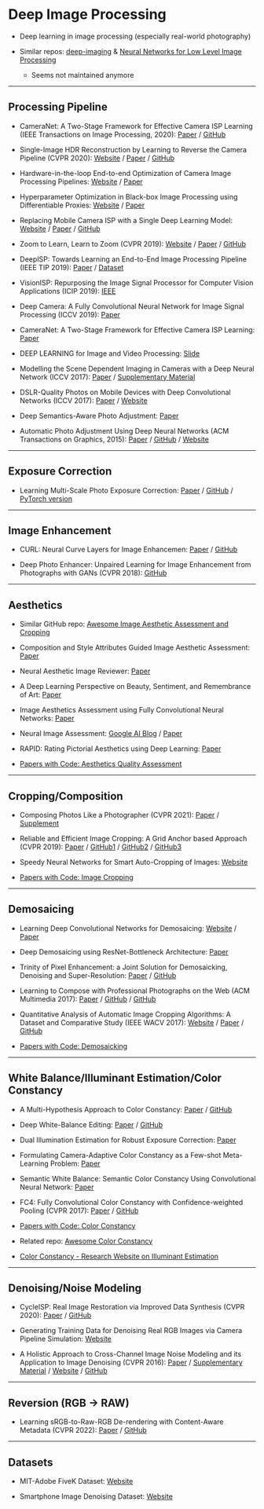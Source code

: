 # Deep Image Processing

- Deep learning in image processing (especially real-world photography)

- Similar repos: [deep-imaging](https://github.com/mdelbra/deep-imaging.git) & [Neural Networks for Low Level Image Processing](https://github.com/holovincent/Neural-Networks-for-Low-Level-Image-Processing)
  - Seems not maintained anymore

***

## Processing Pipeline

- CameraNet: A Two-Stage Framework for Effective Camera ISP Learning (IEEE Transactions on Image Processing, 2020): [Paper](http://www4.comp.polyu.edu.hk/~cslzhang/paper/CameraNet.pdf) / [GitHub](https://github.com/ilegendforever/CameraNet_official)

- Single-Image HDR Reconstruction by Learning to Reverse the Camera Pipeline (CVPR 2020):  [Website](https://www.cmlab.csie.ntu.edu.tw/~yulunliu/SingleHDR) / [Paper](https://arxiv.org/abs/2004.01179) / [GitHub](https://github.com/alex04072000/SingleHDR)

- Hardware-in-the-loop End-to-end Optimization of Camera Image Processing Pipelines: [Website](https://www.cs.princeton.edu/~fheide/HardwareInTheLoop-ImageOptimization/) / [Paper](https://www.cs.princeton.edu/~fheide/HardwareInTheLoop-ImageOptimization/images/HardwareInTheLoop_ImageOptimization.pdf)

- Hyperparameter Optimization in Black-box Image Processing using Differentiable Proxies: [Website](https://www.cs.princeton.edu/~fheide/proxyopt) / [Paper](https://www.cs.princeton.edu/~fheide/ProxyOpt.pdf)

- Replacing Mobile Camera ISP with a Single Deep Learning Model: [Website](http://www.vision.ee.ethz.ch/~ihnatova/pynet.html) / [Paper](https://arxiv.org/abs/2002.05509) / [GitHub](https://github.com/aiff22/PyNET)

- Zoom to Learn, Learn to Zoom (CVPR 2019): [Website](https://people.eecs.berkeley.edu/~cecilia77/project-pages/zoom.html) / [Paper](https://arxiv.org/pdf/1905.05169.pdf) / [GitHub](https://github.com/ceciliavision/zoom-learn-zoom)

- DeepISP: Towards Learning an End-to-End Image Processing Pipeline (IEEE TIP 2019): [Paper](https://arxiv.org/abs/1801.06724) / [Dataset](https://www.kaggle.com/knn165897/s7-isp-dataset)

- VisionISP: Repurposing the Image Signal Processor for Computer Vision Applications (ICIP 2019): [IEEE](https://ieeexplore.ieee.org/document/8803607)

- Deep Camera: A Fully Convolutional Neural Network for Image Signal Processing (ICCV 2019): [Paper](https://arxiv.org/ftp/arxiv/papers/1908/1908.09191.pdf)

- CameraNet: A Two-Stage Framework for Effective Camera ISP Learning: [Paper](https://arxiv.org/abs/1908.01481)

- DEEP LEARNING for Image and Video Processing: [Slide](http://home.ku.edu.tr/~mtekalp/Tutorial_slides.pdf)

- Modelling the Scene Dependent Imaging in Cameras with a Deep Neural Network (ICCV 2017): [Paper](http://snam.ml/assets/publication/radiometricCal_iccv17/radiometricCal_iccv17.pdf) / [Supplementary Material](http://snam.ml/assets/publication/radiometricCal_iccv17/radiometricCal_iccv17_supp.pdf)

- DSLR-Quality Photos on Mobile Devices with Deep Convolutional Networks (ICCV 2017): [Paper](https://arxiv.org/abs/1704.02470) / [Website](http://people.ee.ethz.ch/~ihnatova/)

- Deep Semantics-Aware Photo Adjustment: [Paper](https://arxiv.org/abs/1706.08260)

- Automatic Photo Adjustment Using Deep Neural Networks (ACM Transactions on Graphics, 2015): [Paper](https://arxiv.org/abs/1412.7725) / [GitHub](https://github.com/stephenyan1231/dl-image-enhance) / [Website](https://sites.google.com/site/homepagezhichengyan/home/dl_img_adjust)

***

## Exposure Correction

- Learning Multi-Scale Photo Exposure Correction: [Paper](https://arxiv.org/abs/2003.11596) / [GitHub](https://github.com/mahmoudnafifi/Exposure_Correction) / [PyTorch version](https://github.com/LZ-CH/Exposure_Correction-pytorch)

***

## Image Enhancement

- CURL: Neural Curve Layers for Image Enhancemen: [Paper](https://arxiv.org/pdf/1911.13175.pdf) / [GitHub](https://github.com/sjmoran/CURL)

- Deep Photo Enhancer: Unpaired Learning for Image Enhancement from Photographs with GANs (CVPR 2018): [GitHub](https://github.com/nothinglo/Deep-Photo-Enhancer)

***

## Aesthetics

- Similar GitHub repo: [Awesome Image Aesthetic Assessment and Cropping](https://github.com/bcmi/Awesome-Aesthetic-Evaluation-and-Cropping)

- Composition and Style Attributes Guided Image Aesthetic Assessment: [Paper](https://arxiv.org/abs/2111.04647)

- Neural Aesthetic Image Reviewer: [Paper](https://arxiv.org/abs/1802.10240)

- A Deep Learning Perspective on Beauty, Sentiment, and Remembrance of Art: [Paper](http://fulir.irb.hr/4914/1/CetinicE_DeepLearningIEEEaccess2019_%207_73694.pdf)

- Image Aesthetics Assessment using Fully Convolutional Neural Networks: [Paper](https://www.iti.gr/~bmezaris/publications/mmm19_lncs11295_1_preprint.pdf)

- Neural Image Assessment: [Google AI Blog](https://ai.googleblog.com/2017/12/introducing-nima-neural-image-assessment.html) / [Paper](https://arxiv.org/abs/1709.05424)

- RAPID: Rating Pictorial Aesthetics using Deep Learning: [Paper](http://infolab.stanford.edu/~wangz/project/imsearch/Aesthetics/ACMMM2014/lu.pdf)

- [Papers with Code: Aesthetics Quality Assessment](https://paperswithcode.com/task/aesthetics-quality-assessment)

***

## Cropping/Composition

- Composing Photos Like a Photographer (CVPR 2021): [Paper](https://openaccess.thecvf.com/content/CVPR2021/papers/Hong_Composing_Photos_Like_a_Photographer_CVPR_2021_paper.pdf) / [Supplement](https://openaccess.thecvf.com/content/CVPR2021/supplemental/Hong_Composing_Photos_Like_CVPR_2021_supplemental.pdf)

- Reliable and Efficient Image Cropping: A Grid Anchor based Approach (CVPR 2019): [Paper](http://openaccess.thecvf.com/content_CVPR_2019/papers/Zeng_Reliable_and_Efficient_Image_Cropping_A_Grid_Anchor_Based_Approach_CVPR_2019_paper.pdf) / [GitHub1](https://github.com/HuiZeng/Grid-Anchor-based-Image-Cropping.git) / [GitHub2](https://github.com/HuiZeng/Grid-Anchor-based-Image-Cropping-Pytorch.git) / [GitHub3](https://github.com/lld533/Grid-Anchor-based-Image-Cropping-Pytorch.git)

- Speedy Neural Networks for Smart Auto-Cropping of Images: [Website](https://blog.twitter.com/engineering/en_us/topics/infrastructure/2018/Smart-Auto-Cropping-of-Images.html)

- [Papers with Code: Image Cropping](https://paperswithcode.com/task/image-cropping)

***

## Demosaicing

- Learning Deep Convolutional Networks for Demosaicing: [Website](https://www.cmlab.csie.ntu.edu.tw/project/Deep-Demosaic/) / [Paper](https://arxiv.org/abs/1802.03769)

- Deep Demosaicing using ResNet-Bottleneck Architecture: [Paper](https://www.easychair.org/publications/preprint/NFnj)

- Trinity of Pixel Enhancement: a Joint Solution for Demosaicking, Denoising and Super-Resolution: [Paper](https://arxiv.org/abs/1905.02538) / [GitHub](https://github.com/guochengqian/TENet.git)

- Learning to Compose with Professional Photographs on the Web (ACM Multimedia 2017):
[Paper](https://arxiv.org/abs/1702.00503) / [GitHub](https://github.com/yiling-chen/view-finding-network) / [GitHub](https://github.com/remorsecs/pytorch-view-finding-network)

- Quantitative Analysis of Automatic Image Cropping Algorithms: A Dataset and Comparative Study (IEEE WACV 2017): [Website](https://yiling-chen.github.io/flickr-cropping-dataset/) / [Paper](http://arxiv.org/abs/1701.01480) / [GitHub](https://github.com/yiling-chen/flickr-cropping-dataset)

- [Papers with Code: Demosaicking](https://paperswithcode.com/task/demosaicking)

***

## White Balance/Illuminant Estimation/Color Constancy

- A Multi-Hypothesis Approach to Color Constancy: [Paper](https://arxiv.org/pdf/2002.12896.pdf) / [GitHub](https://github.com/huawei-noah/multi_hyp_cc)

- Deep White-Balance Editing: [Paper](https://arxiv.org/abs/2004.01354) / [GitHub](https://github.com/mahmoudnafifi/Deep_White_Balance)

- Dual Illumination Estimation for Robust Exposure Correction: [Paper](https://arxiv.org/pdf/1910.13688.pdf)

- Formulating Camera-Adaptive Color Constancy as a Few-shot Meta-Learning Problem: [Paper](https://arxiv.org/pdf/1811.11788.pdf)

- Semantic White Balance: Semantic Color Constancy Using Convolutional Neural Network: [Paper](https://arxiv.org/pdf/1802.00153.pdf)

- FC4: Fully Convolutional Color Constancy with Confidence-weighted Pooling (CVPR 2017): [Paper](http://openaccess.thecvf.com/content_cvpr_2017/papers/Hu_FC4_Fully_Convolutional_CVPR_2017_paper.pdf) / [GitHub](https://github.com/yuanming-hu/fc4)

- [Papers with Code: Color Constancy](https://paperswithcode.com/task/color-constancy)

- Related repo: [Awesome Color Constancy](https://github.com/iamsiddhantsahu/awesome-color-constancy.git)

- [Color Constancy - Research Website on Illuminant Estimation](http://colorconstancy.com/)

***

## Denoising/Noise Modeling

- CycleISP: Real Image Restoration via Improved Data Synthesis (CVPR 2020): [Paper](https://arxiv.org/abs/2003.07761) / [GitHub](https://github.com/swz30/CycleISP)

- Generating Training Data for Denoising Real RGB Images
via Camera Pipeline Simulation: [Website](https://people.csail.mit.edu/tiam/camera_sim/)

- A Holistic Approach to Cross-Channel Image Noise Modeling and its Application to Image Denoising (CVPR 2016): [Paper](http://snam.ml/assets/publication/ccnoise_cvpr16/ccnoise_cvpr16.pdf) / [Supplementary Material](http://snam.ml/assets/publication/ccnoise_cvpr16/ccnoise_cvpr16_supp.pdf) / [Website](http://snam.ml/research/ccnoise/) / [GitHub](https://github.com/woozzu/ccnoise)

***

## Reversion (RGB -> RAW)

- Learning sRGB-to-Raw-RGB De-rendering with Content-Aware Metadata (CVPR 2022): [Paper](https://openaccess.thecvf.com/content/CVPR2022/papers/Nam_Learning_sRGB-to-Raw-RGB_De-Rendering_With_Content-Aware_Metadata_CVPR_2022_paper.pdf) / [GitHub](https://github.com/SamsungLabs/content-aware-metadata)

***

## Datasets

- MIT-Adobe FiveK Dataset: [Website](https://data.csail.mit.edu/graphics/fivek/)

- Smartphone Image Denoising Dataset: [Website](https://www.eecs.yorku.ca/~kamel/sidd/index.php)
